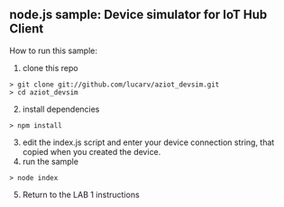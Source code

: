 ## node.js sample: Device simulator for IoT Hub Client

How to run this sample:

1. clone this repo
```
> git clone git://github.com/lucarv/aziot_devsim.git
> cd aziot_devsim
```
2. install dependencies
```
> npm install
```
3. edit the index.js script and enter your device connection string, that copied when you created the device.
4. run the sample
```
> node index
```
5. Return to the LAB 1 instructions
